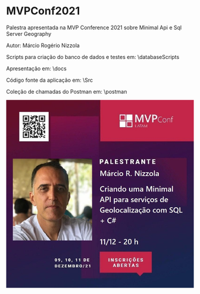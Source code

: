 # MVPConf2021

Palestra apresentada na MVP Conference 2021 sobre Minimal Api e Sql Server Geography

Autor: Márcio Rogério Nizzola

Scripts para criação do banco de dados e testes em: \databaseScripts

Apresentação em: \docs

Código fonte da aplicação em: \Src

Coleção de chamadas do Postman em: \postman

![Folder do Evento](https://github.com/NIZZOLA/MVPConf2021/blob/main/MVPCONFFOLDER.jpg?raw=true)